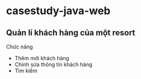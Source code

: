 # casestudy-java-web
## Quản lí khách hàng của một resort
Chức năng
 - Thêm mới khách hàng
 - Chỉnh sửa thông tin khách hàng
 - Tìm kiếm
